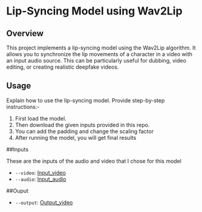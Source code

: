 
# Lip-Syncing Model using Wav2Lip

## Overview

This project implements a lip-syncing model using the Wav2Lip algorithm. It allows you to synchronize the lip movements of a character in a video with an input audio source. This can be particularly useful for dubbing, video editing, or creating realistic deepfake videos.



## Usage

Explain how to use the lip-syncing model. Provide step-by-step instructions:-
1. First load the model.
2. Then download the given inputs provided in this repo.
3. You can add the padding and change the scaling factor 
4. After running the model, you will get final results



##Inputs

These are the inputs of the audio and video that I chose for this  model
- `--video`: [Input_video](https://drive.google.com/file/d/1dRZdSm9hzx_SXfHmkHdkGx3FXx5LBirR/view)
- `--audio`: [Input_audio](https://drive.google.com/file/d/1CrwhSkCSyLNCQTixXju7rRA-41Bf0fyb/view?usp=sharing)

##Ouput
- `--output`: [Output_video](https://drive.google.com/file/d/1Ov3OUfx5VMeEYu25uvGOSWPOwth-EEAT/view?usp=sharing)
